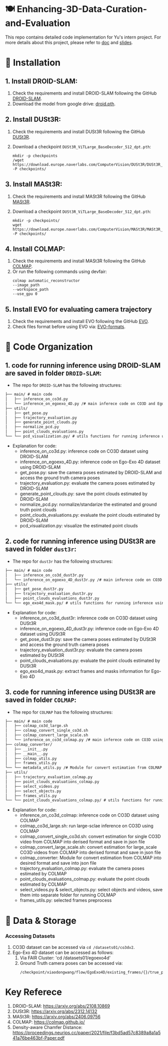 # :plate_with_cutlery: Enhancing-3D-Data-Curation-and-Evaluation
This repo contains detailed code implementation for Yu's intern project. For more details about this project, please refer to [doc](https://docs.google.com/document/d/1d3pc8mGhV6vpq-X5mqVx4hgQLamb4pk5sw6IcTcu21c/edit#heading=h.tpv8ntwk9eaw) and [slides](https://docs.google.com/presentation/d/1hSeTPODO1YXXciAybBdh-ti5hBPs8lWOmUFTfkfewSw/edit#slide=id.g27fbec2f167_0_0).

# :mate: Installation

## 1. Install DROID-SLAM:
  1. Check the requirements and install DROID-SLAM following the GitHub [DROID-SLAM](https://github.com/princeton-vl/DROID-SLAM).
  2. Download the model from google drive: [droid.pth](https://drive.google.com/file/d/1PpqVt1H4maBa_GbPJp4NwxRsd9jk-elh/view).

## 2. Install DUSt3R:
  1. Check the requirements and install DUSt3R following the GitHub [DUSt3R](https://github.com/naver/dust3r).
  2. Download a checkpoint `DUSt3R_ViTLarge_BaseDecoder_512_dpt.pth`:
     
     ```
     mkdir -p checkpoints
     /wget https://download.europe.naverlabs.com/ComputerVision/DUSt3R/DUSt3R_ViTLarge_BaseDecoder_512_dpt.pth -P checkpoints/
     ```

## 3. Install MASt3R:
  1. Check the requirements and install MASt3R following the GitHub [MASt3R](https://github.com/naver/mast3r).
  2. Download a checkpoint `DUSt3R_ViTLarge_BaseDecoder_512_dpt.pth`:
     
     ```
     mkdir -p checkpoints/
     wget https://download.europe.naverlabs.com/ComputerVision/MASt3R/MASt3R_ViTLarge_BaseDecoder_512_catmlpdpt_metric.pth -P checkpoints/
     ```

## 4. Install COLMAP:
  1. Check the requirements and install MASt3R following the GitHub [COLMAP](https://github.com/colmap/colmap).
  2. Or run the following commands using devfair:
     ```
     colmap automatic_reconstructor
     --image_path
     --workspace_path
     --use_gpu 0
     ```
## 5. Install EVO for evaluating camera trajectory
  1. Check the requirements and install EVO following the GitHub [EVO](https://github.com/MichaelGrupp/evo/tree/master).
  2. Check files format before using EVO via: [EVO-formats](https://github.com/MichaelGrupp/evo/wiki/Formats).
     

# :ice_cube: Code Organization

## 1. code for running inference using DROID-SLAM are saved in folder `DROID-SLAM`:
- The repo for `DROID-SLAM` has the following structures:
```md
├── main/ # main code
│   ├── inference_on_co3d.py
│   └── inference_on_egoexo_4D.py /# main inferece code on CO3D and Ego-Exo 4D using DROID-SLAM 
├── utils/
│   ├── get_pose.py
│   ├── trajectory_evaluation.py
│   ├── generate_point_clouds.py
│   ├── normalize_pcd.py
│   ├── point_clouds_evaluations.py
└── └── pcd_visualization.py/ # utils functions for running inference using DROID-SLAM
```
- Explanation for code:
  - inference_on_co3d.py: inference code on CO3D dataset using DROID-SLAM
  - inference_on_egoexo_4D.py: inference code on Ego-Exo 4D dataset using DROID-SLAM
  - get_pose.py: save the camera poses estimated by DROID-SLAM and access the ground truth camera poses
  - trajectory_evaluation.py: evaluate the camera poses estimated by DROID-SLAM
  - generate_point_clouds.py: save the point clouds estimated by DROID-SLAM
  - normalize_pcd.py: normalize/standarize the estimated and ground truth point clouds
  - point_clouds_evaluations.py: evaluate the point clouds estimated by DROID-SLAM
  - pcd_visualization.py: visualize the estimated point clouds
 
## 2. code for running inference using DUSt3R are saved in folder `dust3r`:
- The repo for `dust3r` has the following structures:
```md
├── main/ # main code
│   ├── inference_on_co3d_dust3r.py
│   └── inference_on_egoexo_4D_dust3r.py /# main inferece code on CO3D and Ego-Exo 4D using DUSt3R
├── utils/
│   ├── get_pose_dust3r.py
│   ├── trajectory_evaluation_dust3r.py
│   ├── point_clouds_evaluations_dust3r.py
└── └── ego_exo4d_mask.py/ # utils functions for running inference using DUSt3R
```
- Explanation for code:
  - inference_on_co3d_dust3r: inference code on CO3D dataset using DUSt3R
  - inference_on_egoexo_4D_dust3r.py: inference code on Ego-Exo 4D dataset using DUSt3R
  - get_pose_dust3r.py: save the camera poses estimated by DUSt3R and access the ground truth camera poses
  - trajectory_evaluation_dust3r.py: evaluate the camera poses estimated by DUSt3R
  - point_clouds_evaluations.py: evaluate the point clouds estimated by DUSt3R
  - ego_exo4d_mask.py: extract frames and masks information for Ego-Exo 4D
 
## 3. code for running inference using DUSt3R are saved in folder `COLMAP`:
- The repo for `COLMAP` has the following structures:
```md
├── main/ # main code
│   ├── colmap_co3d_large.sh
│   ├── colmap_convert_single_co3d.sh
│   ├── colmap_convert_large_scale.sh
│   └── inference_on_co3d_colmap.py /# main inferece code on CO3D using COLMAP
├── colmap_converter/
│   ├── __init__.py
│   ├── __main__.py
│   ├── colmap_utils.py
│   ├── frames_utils.py
└── └── metadata_utils.py /# Module for convert estimation from COLMAP into desired format and save into json file
├── utils/
│   ├── trajectory_evaluation_colmap.py
│   ├── point_clouds_evaluations_colmap.py
│   ├── select_videos.py
│   ├── select_objects.py
│   ├── frames_utils.py
└── └── point_clouds_evaluations_colmap.py/ # utils functions for running inference using COLMAP
```
- Explanation for code:
  - inference_on_co3d_colmap: inference code on CO3D dataset using COLMAP
  - colmap_co3d_large.sh: run large-sclae inference on CO3D using COLMAP
  - colmap_convert_single_co3d.sh: convert estimation for single CO3D video from COLMAP into derised format and save in json file
  - colmap_convert_large_scale.sh: convert estimation for large_scale CO3D videos from COLMAP into derised format and save in json file
  - colmap_converter: Module for convert estimation from COLMAP into desired format and save into json file
  - trajectory_evaluation_colmap.py: evaluate the camera poses estimated by COLMAP
  - point_clouds_evaluations_colmap.py: evaluate the point clouds estimated by COLMAP
  - select_videos.py & select_objects.py: select objects and videos, save them into separate folder for running COLMAP
  -  frames_utils.py: selected frames preprocess 

# :file_folder: Data & Storage
### Accessing Datasets
1. CO3D dataset can be accessed via `cd /datasets01/co3dv2`.
2. Ego-Exo 4D dataset can be accessed as follows:
   1. Via FAIR Cluster: 'cd /datasets01/egoexo4d'
   2. Ground Truth camera poses can be accessed via:
      ```
      /checkpoint/xiaodongwang/flow/EgoExo4D/existing_frames/{}/true_poses_on_camera.pt
      ```


# Key Referece
1. DROID-SLAM: https://arxiv.org/abs/2108.10869
2. DUSt3R: https://arxiv.org/abs/2312.14132
3. MASt3R: https://arxiv.org/abs/2406.09756
4. COLMAP: https://colmap.github.io/
5. Density-aware Chamfer Distance: https://proceedings.neurips.cc/paper/2021/file/f3bd5ad57c8389a8a1a541a76be463bf-Paper.pdf
